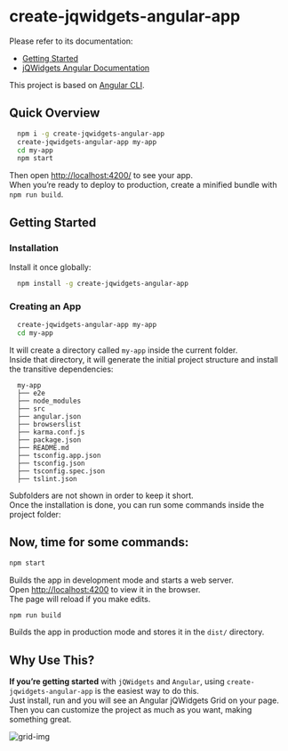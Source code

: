 # create-jqwidgets-angular-app
Please refer to its documentation:
  - [Getting Started](https://github.com/jqwidgets/create-jqwidgets-angular-app/blob/master/README.md#getting-started) 
  - [jQWidgets Angular Documentation](http://www.jqwidgets.com/angular-components-documentation/)

This project is based on [Angular CLI](https://cli.angular.io/).

## Quick Overview
```sh
  npm i -g create-jqwidgets-angular-app 
  create-jqwidgets-angular-app my-app
  cd my-app
  npm start
```

Then open [http://localhost:4200/](http://localhost:4200/) to see your app.<br>
When you’re ready to deploy to production, create a minified bundle with `npm run build`.

## Getting Started

### Installation

Install it once globally:

```sh
  npm install -g create-jqwidgets-angular-app
```

### Creating an App

```sh
  create-jqwidgets-angular-app my-app
  cd my-app
```

It will create a directory called `my-app` inside the current folder.<br>
Inside that directory, it will generate the initial project structure and install the transitive dependencies:

```
  my-app
  ├── e2e
  ├── node_modules
  ├── src
  ├── angular.json
  ├── browserslist
  ├── karma.conf.js
  ├── package.json
  ├── README.md
  ├── tsconfig.app.json
  ├── tsconfig.json
  ├── tsconfig.spec.json
  ├── tslint.json
```

Subfolders are not shown in order to keep it short.<br>
Once the installation is done, you can run some commands inside the project folder:

## Now, time for some commands:

```sh
npm start
```

Builds the app in development mode and starts a web server. <br />
Open [http://localhost:4200](http://localhost:4200) to view it in the browser. <br />
The page will reload if you make edits.

```sh
npm run build
```

Builds the app in production mode and stores it in the `dist/` directory.


## Why Use This?

**If you’re getting started** with `jQWidgets` and `Angular`, using `create-jqwidgets-angular-app` is the easiest way to do this.  <br />
Just install, run and you will see an Angular jQWidgets Grid on your page. <br />
Then you can customize the project as much as you want, making something great.

![grid-img](https://i.imgur.com/JxOlphL.png)
